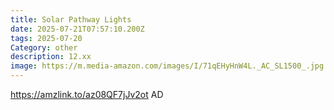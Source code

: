 ```yaml
---
title: Solar Pathway Lights
date: 2025-07-21T07:57:10.200Z
tags: 2025-07-20
Category: other
description: 12.xx
image: https://m.media-amazon.com/images/I/71qEHyHnW4L._AC_SL1500_.jpg
---
```

https://amzlink.to/az08QF7jJv2ot
AD